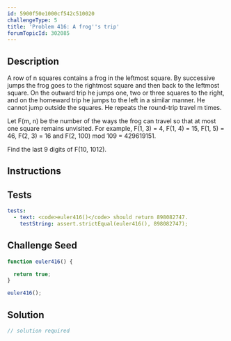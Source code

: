 ```yaml
---
id: 5900f50e1000cf542c510020
challengeType: 5
title: 'Problem 416: A frog''s trip'
forumTopicId: 302085
---
```


## Description

<section id='description'>

A row of n squares contains a frog in the leftmost square. By successive jumps the frog goes to the rightmost square and then back to the leftmost square. On the outward trip he jumps one, two or three squares to the right, and on the homeward trip he jumps to the left in a similar manner. He cannot jump outside the squares. He repeats the round-trip travel m times.

Let F(m, n) be the number of the ways the frog can travel so that at most one square remains unvisited. For example, F(1, 3) = 4, F(1, 4) = 15, F(1, 5) = 46, F(2, 3) = 16 and F(2, 100) mod 109 = 429619151.

Find the last 9 digits of F(10, 1012).

</section>

## Instructions

<section id='instructions'>

</section>

## Tests

<section id='tests'>

```yml
tests:
  - text: <code>euler416()</code> should return 898082747.
    testString: assert.strictEqual(euler416(), 898082747);

```

</section>

## Challenge Seed

<section id='challengeSeed'>

<div id='js-seed'>

```js
function euler416() {

  return true;
}

euler416();
```

</div>

</section>

## Solution

<section id='solution'>

```js
// solution required
```

</section>
